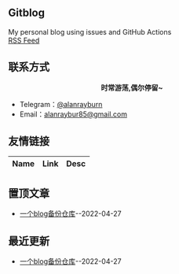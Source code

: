 ## Gitblog
My personal blog using issues and GitHub Actions    
[RSS Feed](https://raw.githubusercontent.com/AlanRayburn/gitblog_backup/main/feed.xml)
## 联系方式
**<p align="center">时常游荡,偶尔停留~</p>**
- Telegram：[@alanrayburn](https://t.me/alanrayburn)
- Email：[alanraybur85@gmail.com](mailto:alanraybur85@gmail.com)
## 友情链接
| Name | Link | Desc | 
 | ---- | ---- | ---- |
## 置顶文章
- [一个blog备份仓库](https://github.com/AlanRayburn/gitblog_backup/issues/1)--2022-04-27
## 最近更新
- [一个blog备份仓库](https://github.com/AlanRayburn/gitblog_backup/issues/1)--2022-04-27
